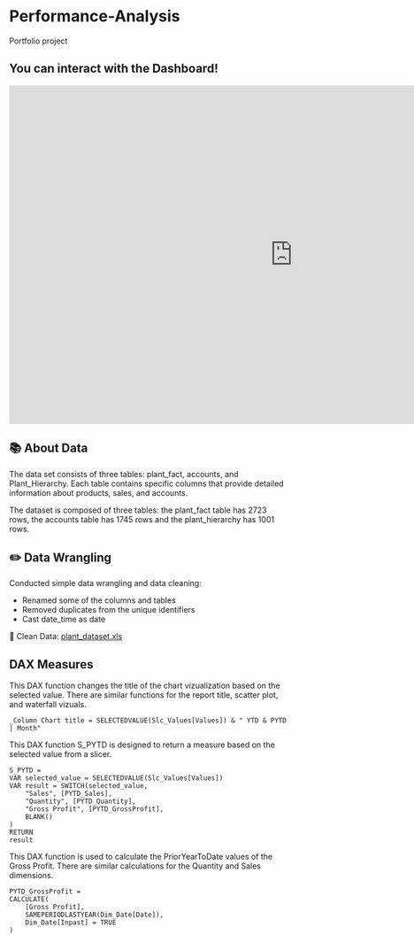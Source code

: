 # Performance-Analysis
Portfolio project

## You can interact with the Dashboard!

<iframe title="Portofolio_Performance_Report" width="1024" height="612" src="https://app.powerbi.com/view?r=eyJrIjoiZDUwNmZhYzMtZjA3OS00YjFjLWE4MDYtNWQ3OTJmNTQyYjEyIiwidCI6ImViOGZiNTVjLTcyMDEtNDE0Yy05MDdlLWVhYTAwMmZlOThhMCIsImMiOjN9" frameborder="0" allowFullScreen="true"></iframe>


## 📚 About Data

The data set consists of three tables: plant_fact, accounts, and Plant_Hierarchy. Each table contains specific columns that provide detailed information about products, sales, and accounts.

The dataset is composed of three tables: the plant_fact table has 2723 rows, the accounts table has 1745 rows and the plant_hierarchy has 1001 rows.

## ✏️ Data Wrangling

Conducted simple data wrangling and data cleaning:
- Renamed some of the columns and tables
- Removed duplicates from the unique identifiers
- Cast date_time as date 

📍 Clean Data: [plant_dataset.xls](assets/Plant_DTS.xls)

## DAX Measures

This DAX function changes the title of the chart vizualization based on the selected value. There are similar functions for the report title, scatter plot, and waterfall vizuals.

```
_Column Chart title = SELECTEDVALUE(Slc_Values[Values]) & " YTD & PYTD | Month" 
```


This DAX function S_PYTD is designed to return a measure based on the selected value from a slicer.

```
S_PYTD = 
VAR selected_value = SELECTEDVALUE(Slc_Values[Values])
VAR result = SWITCH(selected_value,
    "Sales", [PYTD_Sales],
    "Quantity", [PYTD_Quantity],
    "Gross Profit", [PYTD_GrossProfit],
    BLANK()
)
RETURN
result
```

This DAX function is used to calculate the PriorYearToDate values of the Gross Profit. There are similar calculations for the Quantity and Sales dimensions.

```
PYTD_GrossProfit = 
CALCULATE(
    [Gross Profit],
    SAMEPERIODLASTYEAR(Dim_Date[Date]),
    Dim_Date[Inpast] = TRUE
)
```










